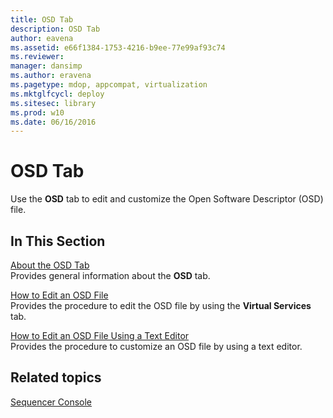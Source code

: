 ```yaml
---
title: OSD Tab
description: OSD Tab
author: eavena
ms.assetid: e66f1384-1753-4216-b9ee-77e99af93c74
ms.reviewer: 
manager: dansimp
ms.author: eravena
ms.pagetype: mdop, appcompat, virtualization
ms.mktglfcycl: deploy
ms.sitesec: library
ms.prod: w10
ms.date: 06/16/2016
---
```



# OSD Tab


Use the **OSD** tab to edit and customize the Open Software Descriptor (OSD) file.

## In This Section


<a href="" id="about-the-osd-tab"></a>[About the OSD Tab](about-the-osd-tab.md)  
Provides general information about the **OSD** tab.

<a href="" id="how-to-edit-an-osd-file"></a>[How to Edit an OSD File](how-to-edit-an-osd-file.md)  
Provides the procedure to edit the OSD file by using the **Virtual Services** tab.

<a href="" id="how-to-edit-an-osd-file-using-a-text-editor"></a>[How to Edit an OSD File Using a Text Editor](how-to-edit-an-osd-file-using-a-text-editor.md)  
Provides the procedure to customize an OSD file by using a text editor.

## Related topics


[Sequencer Console](sequencer-console.md)

 

 





